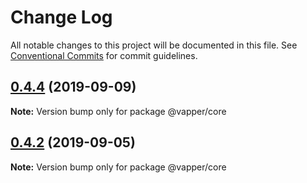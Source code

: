# Change Log

All notable changes to this project will be documented in this file.
See [Conventional Commits](https://conventionalcommits.org) for commit guidelines.

## [0.4.4](https://github.com/vue-contrib/homo/compare/@vapper/core@0.4.3...@vapper/core@0.4.4) (2019-09-09)

**Note:** Version bump only for package @vapper/core





## [0.4.2](https://github.com/vue-contrib/homo/compare/@vapper/core@0.4.1...@vapper/core@0.4.2) (2019-09-05)

**Note:** Version bump only for package @vapper/core
